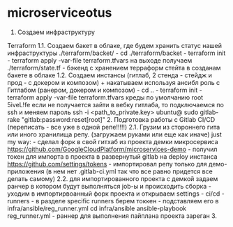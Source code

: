 # microserviceotus

1. Создаем инфраструктуру

Terraform
1.1. Создаем бакет в облаке, где будем хранить статус нашей инфраструктуры ./terraform/backet/
    - cd ./terraform/backet
    - terraform init
    - terraform apply -var-file terraform.tfvars
    на выходе получаем ./terraform/state.tf - бэкенд с хранением терраформ стейта в созданам бакете в облаке
1.2. Создаем инстансы (гитлаб, 2 стенда - стейдж и прод - с докером и композом) +  накатываем используя ансибл роль с Гитлабом (ранером, докером и композом)
    - cd ..
    - terraform init
    - terraform apply -var-file terraform.tfvars
    креды по умолчанию
    root
    5iveL!fe
    если не получается зайти в вебку гитлаба, то подключаемся по ssh и меняем пароль
     ssh -i <path_to_private.key> ubuntu@<gitlabci server ip>
     sudo gitlab-rake "gitlab:password:reset[root]"
2. Подготовка работы с Gitlab CI/CD (переписать - все уже в одной репе!!!!!)
2.1. Грузим из стороннего гита или иного хранилища репу. (загружаем руками или еще как иначе)
     just my way:
      - сделал форк в свой гитхаб из проекта демки микросервиса https://github.com/GoogleCloudPlatform/microservices-demo
      - получил токен для импорта в проекта в развернутый gitlab на deploy инстанса
      https://github.com/settings/tokens
      - импортировал репу только для демо-приложения (в нем нет .gitlab-ci.yml так что все равно придется все делать самому)
2.2. для импортированного проекта с демкой задаем ранчер в котором будут выполняться job-ы и происходить сборка
     - уходим в импортирвоанный форк проекта и открываем settings - ci/cd - runners
     - в разделе specific runners берем токкен
     - подставляем его в infra/ansible/reg_runner.yml
       cd infra/ansible
       ansible-playbook reg_runner.yml
     - раннер для выполнения пайплана проекта зареган
3.
